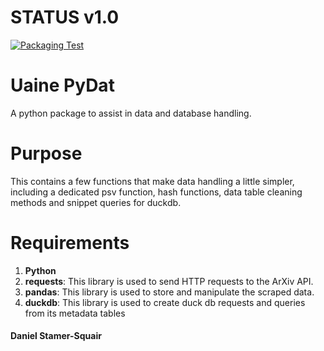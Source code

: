 # STATUS v1.0

[![Packaging Test](https://github.com/uaineteine/uaine.pydat/actions/workflows/packaging_test.yml/badge.svg)](https://github.com/uaineteine/uaine.pydat/actions/workflows/packaging_test.yml)

# Uaine PyDat

A python package to assist in data and database handling.

# Purpose

This contains a few functions that make data handling a little simpler, including a dedicated psv function, hash functions, data table cleaning methods and snippet queries for duckdb.

# Requirements

1. **Python**
2. **requests**: This library is used to send HTTP requests to the ArXiv API.
4. **pandas**: This library is used to store and manipulate the scraped data.
5. **duckdb**: This library is used to create duck db requests and queries from its metadata tables

#### Daniel Stamer-Squair
